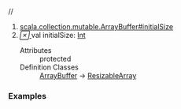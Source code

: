 //
<ol>
<li><a href="https://www.scala-lang.org/api/2.12.3/scala/collection/mutable/ArrayBuffer.html#initialSize:Int">scala.collection.mutable.ArrayBuffer#initialSize</a></li>
<li name="scala.collection.mutable.ArrayBuffer#initialSize" visbl="prt" class="indented0 " data-isabs="false" fullcomment="yes" group="Ungrouped"> <a id="initialSize:Int"></a> <span class="permalink"> <a href="../../../scala/collection/mutable/ArrayBuffer.html#initialSize:Int" title="Permalink"> <i class="material-icons"></i> </a> </span> <span class="modifier_kind"> <span class="modifier"></span> <span class="kind">val</span> </span> <span class="symbol"> <span class="name">initialSize</span><span class="result">: <a href="../../Int.html" class="extype" name="scala.Int">Int</a></span> </span> 
 <div class="fullcomment">
  <dl class="attributes block"> 
   <dt>
    Attributes
   </dt>
   <dd>
    protected 
   </dd>
   <dt>
    Definition Classes
   </dt>
   <dd>
    <a href="" class="extype" name="scala.collection.mutable.ArrayBuffer">ArrayBuffer</a> → 
    <a href="ResizableArray.html" class="extype" name="scala.collection.mutable.ResizableArray">ResizableArray</a>
   </dd>
  </dl>
 </div> </li>
        </ol>


### Examples



